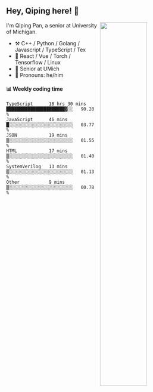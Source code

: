 

## Hey, Qiping here! :wave:

[<img align="right" width="50%" src="https://github-readme-stats.vercel.app/api?username=ppppqp&theme=dark&show_icons=true">](https://metrics.lecoq.io/ppppqp?template=classic)


I'm Qiping Pan, a senior at University of Michigan.

-   :hammer_and_pick: C++ / Python / Golang / Javascript / TypeScript / Tex
-   :pencil: React / Vue / Torch / Tensorflow / Linux 
-   :seedling: Senior at UMich
-   :man: Pronouns: he/him



#### :bar_chart: Weekly coding time

<!--START_SECTION:waka-->

```text
TypeScript      18 hrs 30 mins  ██████████████████████▓░░   90.28 %
JavaScript      46 mins         █░░░░░░░░░░░░░░░░░░░░░░░░   03.77 %
JSON            19 mins         ▒░░░░░░░░░░░░░░░░░░░░░░░░   01.55 %
HTML            17 mins         ▒░░░░░░░░░░░░░░░░░░░░░░░░   01.40 %
SystemVerilog   13 mins         ▒░░░░░░░░░░░░░░░░░░░░░░░░   01.13 %
Other           9 mins          ▒░░░░░░░░░░░░░░░░░░░░░░░░   00.78 %
```

<!--END_SECTION:waka-->
